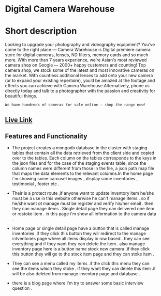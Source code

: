 #  Digital Camera Warehouse 


# Short description 

Looking to upgrade your photography and videography equipment? You’ve come to the right place — Camera Warehouse is Digital premiere camera store for digital cameras, lenses, ND filters, memory cards and so much more. With more than 7 years experience, we’re Asian's most reviewed camera shop on Google — 2000+ happy customers and counting! Top camera shop, we stock some of the latest and most innovative cameras on the market. With countless additional lenses to add onto your new camera (or to expand your existing repertoire), you’d be amazed at the footage and effects you can achieve with Camera Warehouse.Alternatively, phone us directly today and talk to a photographer with the passion and creativity for beautiful things.

    We have hundreds of cameras for sale online — shop the range now!



## [Live Link](https://digital-camera-warehouse.web.app/)



##  Features and Functionality
 

*  The project creates a mongodb database in the cluster with staging tables that contain all the data retrieved from the client side and copied over to the tables.  Each column on the tables corresponds to the keys in the json files and for the case of the staging events table, since the column names were different from those in the file,  a json path map file that maps the data elements to the relevant columns.In the home page i'm showing some carousel images , display some inventories , testimonial , footer etc .


* Their is a protect route ,if anyone want to update inventory item he/she must be a use in this website otherwise he can't manage items . so if he/she want ot manage must be register and verify his/her email .  then they can manage items .  Single detail page they can delivered one item or restoke item . in this page i'm show all information to the camera data . 

* Home page or single detail  page have a button that is called manage inventories .if they click this button they will redirect to the manage intventories page where all items display in row based . they can see everything and if they want they can delete the item . also manage inventory page here is a button name stock new camera .if they click this button they will go to the stock item page and they can stoke item . 

* They can see a menu called my items .if the click this menu they can see the items which they stoke . if they want they can delete this item .it will be also deleted from manage inventory page and database . 

* there is a blog page where i'm try to answer some basic interview question . 

